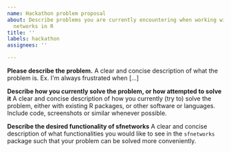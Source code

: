 ```yaml
---
name: Hackathon problem proposal
about: Describe problems you are currently encountering when working with spatial
  networks in R
title: ''
labels: hackathon
assignees: ''

---
```


**Please describe the problem.**
A clear and concise description of what the problem is. Ex. I'm always frustrated when [...]

**Describe how you currently solve the problem, or how attempted to solve it**
A clear and concise description of how you currently (try to) solve the problem, either with existing R packages, or other software or languages. Include code, screenshots or similar whenever possible.

**Describe the desired functionality of sfnetworks**
A clear and concise description of what functionalities you would like to see in the `sfnetworks` package such that your problem can be solved more conveniently.
